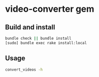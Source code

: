 # video-converter gem

## Build and install

```bash
bundle check || bundle install
[sudo] bundle exec rake install:local
```

## Usage

```bash
convert_videos -h
```
